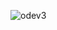 ![odev3](https://github.com/SAIDBILALDARIYEMEZ/JavaScript/assets/138494006/11961686-5b96-4401-a9c1-c3af94393bda)
